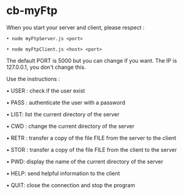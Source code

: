 # cb-myFtp
When you start your server and client, please respect :

    • node myFtpServer.js <port>
  
    • node myFtpClient.js <host> <port>
  
The default PORT is 5000 but you can change if you want.
The IP is 127.0.0.1, you don't change this.

Use the instructions : 

• USER <username>: check if the user exist
  
• PASS <password>: authenticate the user with a password
  
• LIST: list the current directory of the server

• CWD <directory>: change the current directory of the server
  
• RETR <filename>: transfer a copy of the file FILE from the server to the client
  
• STOR <filename>: transfer a copy of the file FILE from the client to the server
  
• PWD: display the name of the current directory of the server

• HELP: send helpful information to the client

• QUIT: close the connection and stop the program

